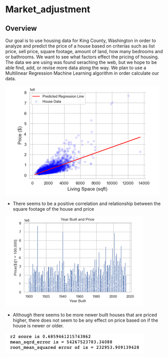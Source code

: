 # Market_adjustment

## Overview

Our goal is to use housing data for King County, Washington in order to analyze and predict the price of a house  based on criterias such as list price, sell price, square footage, amount of land, how many bedrooms and or bathrooms.  We want to see what factors effect the pricing of housing.  The data we are using was found seraching the web, but we hope to be able find, add, or revise more data along the way.  We plan to use a Multilinear Regression Machine Learning algorithm in order calculate our data.  

![This is an image](https://github.com/FreeKingU/Market_adjustment-/blob/main/KC_R.png)

* There seems to be a positive correlation and relationship between the square footage of the house and price

![This is an image](https://github.com/FreeKingU/Market_adjustment-/blob/main/YP.png)

* Although there seems to be more newer built houses that are priced higher, there does not seem to be any effect on price based on if the house is newer or older.

![This is an image](https://github.com/FreeKingU/Market_adjustment-/blob/main/KC_R2.png)

